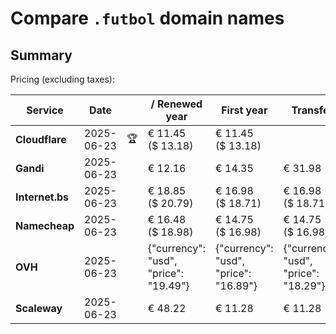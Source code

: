 # Compare `.futbol` domain names

## Summary

Pricing (excluding taxes):

| Service | Date |  | / Renewed year | First year | Transfer | Restoration |
|--|--|--|--|--|--|--|
| **Cloudflare** | 2025-06-23 | 🏆 | € 11.45<br>($ 13.18) | € 11.45<br>($ 13.18) |  |  |
| **Gandi** | 2025-06-23 |  | € 12.16 | € 14.35 | € 31.98 | € 80.47 |
| **Internet.bs** | 2025-06-23 |  | € 18.85<br>($ 20.79) | € 16.98<br>($ 18.71) | € 16.98<br>($ 18.71) | € 279.55<br>($ 307.99) |
| **Namecheap** | 2025-06-23 |  | € 16.48<br>($ 18.98) | € 14.75<br>($ 16.98) | € 14.75<br>($ 16.98) |  |
| **OVH** | 2025-06-23 |  | {"currency": "usd", "price": "19.49"} | {"currency": "usd", "price": "16.89"} | {"currency": "usd", "price": "18.29"} |  |
| **Scaleway** | 2025-06-23 |  | € 48.22 | € 11.28 | € 11.28 | € 49.99 |
